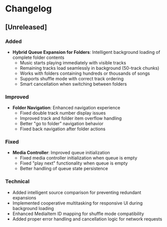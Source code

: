 # Changelog

## [Unreleased]

### Added
- **Hybrid Queue Expansion for Folders**: Intelligent background loading of complete folder contents
  - Music starts playing immediately with visible tracks
  - Remaining tracks load seamlessly in background (50-track chunks)
  - Works with folders containing hundreds or thousands of songs
  - Supports shuffle mode with correct track ordering
  - Smart cancellation when switching between folders

### Improved
- **Folder Navigation**: Enhanced navigation experience
  - Fixed double track number display issues
  - Improved track and folder item overflow handling
  - Better "go to folder" navigation behavior
  - Fixed back navigation after folder actions

### Fixed
- **Media Controller**: Improved queue initialization
  - Fixed media controller initialization when queue is empty
  - Fixed "play next" functionality when queue is empty
  - Better handling of queue state persistence

### Technical
- Added intelligent source comparison for preventing redundant expansions
- Implemented cooperative multitasking for responsive UI during background loading
- Enhanced MediaItem ID mapping for shuffle mode compatibility
- Added proper error handling and cancellation logic for network requests